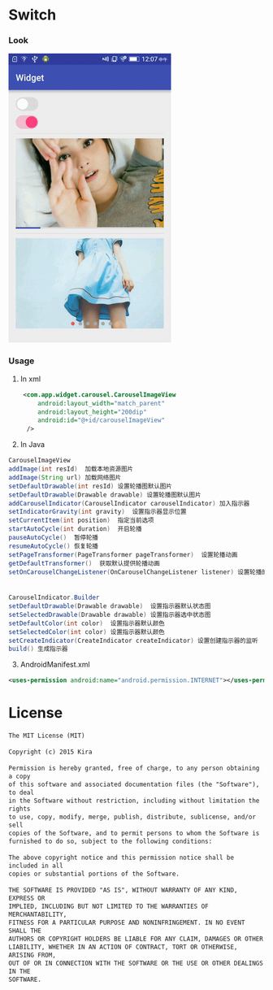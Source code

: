 # Switch

### Look
![CarouselImageView](https://github.com/peace710/Widget/blob/master/mds/carouselimageview/1.gif)

### Usage
1) In xml
```xml
    <com.app.widget.carousel.CarouselImageView
        android:layout_width="match_parent"
        android:layout_height="200dip"
        android:id="@+id/carouselImageView"
     />
```

2) In Java
```Java
CarouselImageView
addImage(int resId)  加载本地资源图片
addImage(String url) 加载网络图片
setDefaultDrawable(int resId) 设置轮播图默认图片
setDefaultDrawable(Drawable drawable) 设置轮播图默认图片
addCarouselIndicator(CarouselIndicator carouselIndicator) 加入指示器
setIndicatorGravity(int gravity)  设置指示器显示位置
setCurrentItem(int position)  指定当前选项
startAutoCycle(int duration)  开启轮播
pauseAutoCycle()  暂停轮播
resumeAutoCycle() 恢复轮播
setPageTransformer(PageTransformer pageTransformer)  设置轮播动画
getDefaultTransformer()  获取默认提供轮播动画
setOnCarouselChangeListener(OnCarouselChangeListener listener) 设置轮播的监听


CarouselIndicator.Builder
setDefaultDrawable(Drawable drawable)  设置指示器默认状态图
setSelectedDrawable(Drawable drawable) 设置指示器选中状态图
setDefaultColor(int color)  设置指示器默认颜色
setSelectedColor(int color) 设置指示器默认颜色
setCreateIndicator(CreateIndicator createIndicator) 设置创建指示器的监听
build() 生成指示器
```

3) AndroidManifest.xml
```xml
<uses-permission android:name="android.permission.INTERNET"></uses-permission>
```

License
=======

    The MIT License (MIT)

	Copyright (c) 2015 Kira

	Permission is hereby granted, free of charge, to any person obtaining a copy
	of this software and associated documentation files (the "Software"), to deal
	in the Software without restriction, including without limitation the rights
	to use, copy, modify, merge, publish, distribute, sublicense, and/or sell
	copies of the Software, and to permit persons to whom the Software is
	furnished to do so, subject to the following conditions:

	The above copyright notice and this permission notice shall be included in all
	copies or substantial portions of the Software.

	THE SOFTWARE IS PROVIDED "AS IS", WITHOUT WARRANTY OF ANY KIND, EXPRESS OR
	IMPLIED, INCLUDING BUT NOT LIMITED TO THE WARRANTIES OF MERCHANTABILITY,
	FITNESS FOR A PARTICULAR PURPOSE AND NONINFRINGEMENT. IN NO EVENT SHALL THE
	AUTHORS OR COPYRIGHT HOLDERS BE LIABLE FOR ANY CLAIM, DAMAGES OR OTHER
	LIABILITY, WHETHER IN AN ACTION OF CONTRACT, TORT OR OTHERWISE, ARISING FROM,
	OUT OF OR IN CONNECTION WITH THE SOFTWARE OR THE USE OR OTHER DEALINGS IN THE
	SOFTWARE.










